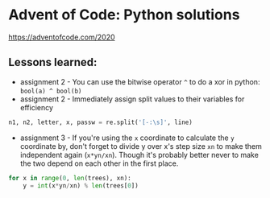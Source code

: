 # Advent of Code: Python solutions
https://adventofcode.com/2020

## Lessons learned:
* assignment 2 - You can use the bitwise operator `^` to do a xor in python: `bool(a) ^ bool(b)`
* assignment 2 - Immediately assign split values to their variables for efficiency
```python 
n1, n2, letter, x, passw = re.split('[-:\s]', line)
```
* assignment 3 - If you're using the `x` coordinate to calculate the `y` coordinate by, don't forget to divide y over x's step size `xn` to make them independent again (`x*yn/xn`). Though it's probably better never to make the two depend on each other in the first place.
```python    
for x in range(0, len(trees), xn):
    y = int(x*yn/xn) % len(trees[0])
```
